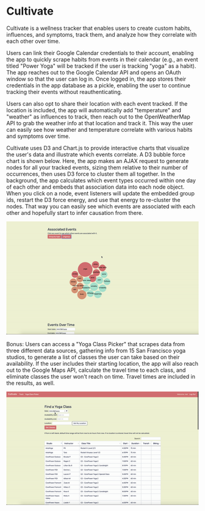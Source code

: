 # Cultivate
Cultivate is a wellness tracker that enables users to create custom habits, influences, and symptoms, track them, and analyze how they correlate with each other over time.

Users can link their Google Calendar credentials to their account, enabling the app to quickly scrape habits from events in their calendar (e.g., an event titled "Power Yoga" will be tracked if the user is tracking "yoga" as a habit). The app reaches out to the Google Calendar API and opens an OAuth window so that the user can log in. Once logged in, the app stores their credentials in the app database as a pickle, enabling the user to continue tracking their events without reauthenticating.

Users can also opt to share their location with each event tracked. If the location is included, the app will automatically add "temperature" and "weather" as influences to track, then reach out to the OpenWeatherMap API to grab the weather info at that location and track it. This way the user can easily see how weather and temperature correlate with various habits and symptoms over time.

Cultivate uses D3 and Chart.js to provide interactive charts that visualize the user's data and illustrate which events correlate. A D3 bubble force chart is shown below. Here, the app makes an AJAX request to generate nodes for all your tracked events, sizing them relative to their number of occurrences, then uses D3 force to cluster them all together. In the background, the app calculates which event types occurred within one day of each other and embeds that association data into each node object. When you click on a node, event listeners will update the embedded group ids, restart the D3 force energy, and use that energy to re-cluster the nodes. That way you can easily see which events are associated with each other and hopefully start to infer causation from there.

![](bubble-chart.gif)

Bonus: Users can access a "Yoga Class Picker" that scrapes data from three different data sources, gathering info from 15 San Francisco yoga studios, to generate a list of classes the user can take based on their availability. If the user includes their starting location, the app will also reach out to the Google Maps API, calculate the travel time to each class, and eliminate classes the user won't reach on time. Travel times are included in the results, as well.

![](class-picker.gif)

